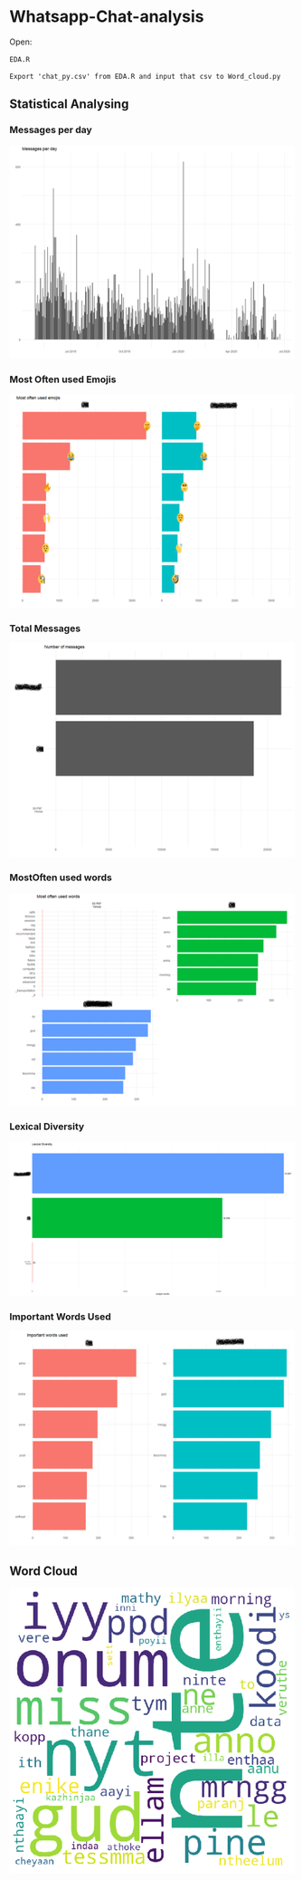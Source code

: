 # Whatsapp-Chat-analysis

Open:
```
EDA.R
```
 ```
Export 'chat_py.csv' from EDA.R and input that csv to Word_cloud.py 
```
## Statistical Analysing 
### Messages per day
 ![](images/msg_per_day.png)
 
### Most Often used Emojis
 ![](images/emoji.png)
 
### Total Messages
 ![](images/tot_msg.png)

### MostOften used words
 ![](images/most_often.png)
 
### Lexical Diversity
 ![](images/lex.png)

### Important Words Used
 ![](images/imp_word.png)
 
## Word Cloud 
 ![](images/frnd.png)
